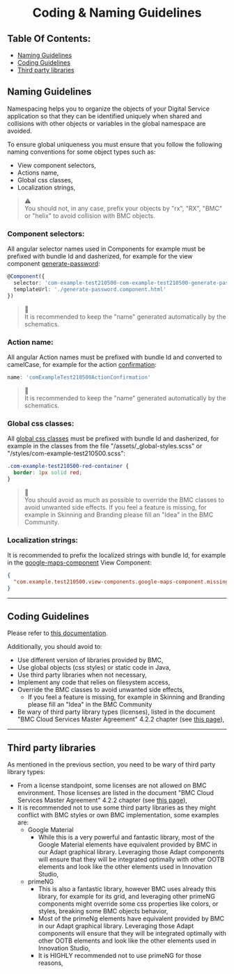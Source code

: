 <h1 style="text-align:center">Coding & Naming Guidelines</h1>

## Table Of Contents:
* [Naming Guidelines](#naming-guidelines)  
* [Coding Guidelines](#coding-guidelines)  
* [Third party libraries](#third-party-libraries)  


<a name="naming-guidelines"></a>
## Naming Guidelines
Namespacing helps you to organize the objects of your Digital Service application so that they can be identified uniquely when shared and collisions with other objects or variables in the global namespace are avoided.

To ensure global uniqueness you must ensure that you follow the following naming conventions for some object types such as:
* View component selectors,
* Actions name,
* Global css classes, 
* Localization strings, 

> :warning:  
> You should not, in any case, prefix your objects by "rx", "RX", "BMC" or "helix" to avoid collision with BMC objects.


### Component selectors:
All angular selector names used in Components for example must be prefixed with bundle Id and dasherized, for example for the view component [generate-password](../_details/JAVASCRIPT_VIEW_COMPONENTS.MD#generate-password):
```typescript
@Component({
  selector: 'com-example-test210500-com-example-test210500-generate-password',
  templateUrl: './generate-password.component.html'
})
```

> :memo:  
> It is recommended to keep the "name" generated automatically by the schematics.


### Action name:
All angular Action names must be prefixed with bundle Id and converted to camelCase, for example for the action [confirmation](../_details/JAVASCRIPT_ACTIONS.MD#confirmation):
```typescript
name: 'comExampleTest210500ActionConfirmation'
```

> :memo:  
> It is recommended to keep the "name" generated automatically by the schematics.


### Global css classes:
All [global css classes](../_details/ASSETS.MD#global-css-class) must be prefixed with bundle Id and dasherized, for example in the classes from the file "/assets/_global-styles.scss" or "/styles/com-example-test210500.scss":
```scss
.com-example-test210500-red-container {
  border: 1px solid red;
}
```

> :memo:  
> You should avoid as much as possible to override the BMC classes to avoid unwanted side effects. If you feel a feature is missing, for example in Skinning and Branding please fill an "Idea" in the BMC Community.


### Localization strings:
It is recommended to prefix the localized strings with bundle Id, for example in the [google-maps-component](../_details/JAVASCRIPT_VIEW_COMPONENTS.MD#google-maps-component) View Component:
```json
{
  "com.example.test210500.view-components.google-maps-component.missing-api-key": "The Google Maps api key is missing, the Google Map component will function in \"development mode\" and geolocalization will not work."
}
```

---

<a name="coding-guidelines"></a>
## Coding Guidelines
Please refer to [this documentation](https://docs.bmc.com/docs/innovationsuite/233/best-practices-for-developing-application-code-1223791356.html?src=search).  

Additionally, you should avoid to:
* Use different version of libraries provided by BMC,
* Use global objects (css styles) or static code in Java,
* Use third party libraries when not necessary,
* Implement any code that relies on filesystem access,
* Override the BMC classes to avoid unwanted side effects,
  * If you feel a feature is missing, for example in Skinning and Branding please fill an "Idea" in the BMC Community
* Be wary of third party library types (licenses), listed in the document "BMC Cloud Services Master Agreement" 4.2.2 chapter (see [this page](https://www.bmc.com/legal/agreements.html)), 

---

<a name="third-party-libraries"></a>
## Third party libraries
As mentioned in the previous section, you need to be wary of third party library types:
* From a license standpoint, some licenses are not allowed on BMC environment. Those licenses are listed in the document "BMC Cloud Services Master Agreement" 4.2.2 chapter (see [this page](https://www.bmc.com/legal/agreements.html)), 
* It is recommended not to use some third party libraries as they might conflict with BMC styles or own BMC implementation, some examples are:
  * Google Material
    * While this is a very powerful and fantastic library, most of the Google Material elements have equivalent provided by BMC in our Adapt graphical library. Leveraging those Adapt components will ensure that they will be integrated optimally with other OOTB elements and look like the other elements used in Innovation Studio,
  * primeNG
    * This is also a fantastic library, however BMC uses already this library, for example for its grid, and leveraging other primeNG components might override some css properties like colors, or styles, breaking some BMC objects behavior,
    * Most of the primeNg elements have equivalent provided by BMC in our Adapt graphical library. Leveraging those Adapt components will ensure that they will be integrated optimally with other OOTB elements and look like the other elements used in Innovation Studio,
    * It is HIGHLY recommended not to use primeNG for those reasons,
